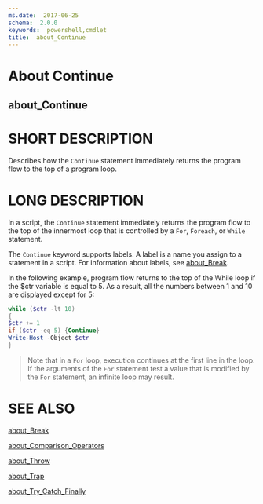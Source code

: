 ```yaml
---
ms.date:  2017-06-25
schema:  2.0.0
keywords:  powershell,cmdlet
title:  about_Continue
---
```


# About Continue
## about_Continue


# SHORT DESCRIPTION

Describes how the `Continue` statement immediately returns the program flow
to the top of a program loop.

# LONG DESCRIPTION

In a script, the `Continue` statement immediately returns the program flow
to the top of the innermost loop that is controlled by a `For`, `Foreach`, or
`While` statement.

The `Continue` keyword supports labels. A label is a name you assign to a
statement in a script. For information about labels, see [about_Break](about_Break.md).

In the following example, program flow returns to the top of the While loop
if the $ctr variable is equal to 5. As a result, all the numbers between 1
and 10 are displayed except for 5:

```powershell
while ($ctr -lt 10)
{
$ctr += 1
if ($ctr -eq 5) {Continue}
Write-Host -Object $ctr
}
```

>Note that in a `For` loop, execution continues at the first line in the
>loop. If the arguments of the `For` statement test a value that is
>modified by the `For` statement, an infinite loop may result.

# SEE ALSO

[about_Break](about_Break.md)

[about_Comparison_Operators](about_Comparison_Operators.md)

[about_Throw](about_Throw.md)

[about_Trap](about_Trap.md)

[about_Try_Catch_Finally](about_Try_Catch_Finally.md)